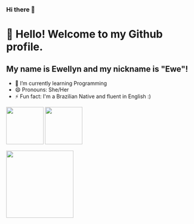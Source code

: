### Hi there 👋
# 👋 Hello! Welcome to my Github profile.
## My name is Ewellyn and my nickname is "Ewe"!

- 🌱 I’m currently learning Programming
- 😄 Pronouns: She/Her
- ⚡ Fun fact: I'm a Brazilian Native and fluent in English :)

<p align="left">
<img width="100" height="100" src="https://user-images.githubusercontent.com/129416755/229489078-d9684501-3362-47da-96e4-6a0c2eac9206.gif">
<img height="100em" src="https://github-readme-stats.vercel.app/api/top-langs/?username=ewemf&layout=compact&langs_count=7&theme=dracula"/>
</p>

<div>
<a href="https://github.com/ewemf">
<img height="180em" src="https://github-readme-stats.vercel.app/api?username=ewemf&show_icons=true&theme=dracula&include_all_commits=true&count_private=true"/>
</div>
<!--
**ewemf/ewemf** is a ✨ _special_ ✨ repository because its `README.md` (this file) appears on your GitHub profile.

Here are some ideas to get you started:

- 🔭 I’m currently working on ...
- 🌱 I’m currently learning ...
- 👯 I’m looking to collaborate on ...
- 🤔 I’m looking for help with ...
- 💬 Ask me about ...
- 📫 How to reach me: ...
- 😄 Pronouns: ...
- ⚡ Fun fact: ...
-->
